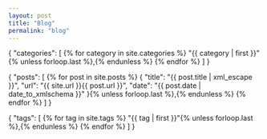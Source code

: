```yaml
---
layout: post
title: "Blog"
permalink: "blog"
---
```


{
    "categories": [
        {% for category in site.categories %}
        "{{ category | first }}"{% unless forloop.last %},{% endunless %}
        {% endfor %}
    ]
}

{
    "posts": [
        {% for post in site.posts %}
        {
            "title": "{{ post.title | xml_escape }}",
            "url": "{{ site.url }}{{ post.url }}",
            "date": "{{ post.date | date_to_xmlschema }}"
        }{% unless forloop.last %},{% endunless %}
        {% endfor %}
    ]
}

{
    "tags": [
        {% for tag in site.tags %}
        "{{ tag | first }}"{% unless forloop.last %},{% endunless %}
        {% endfor %}
    ]
}